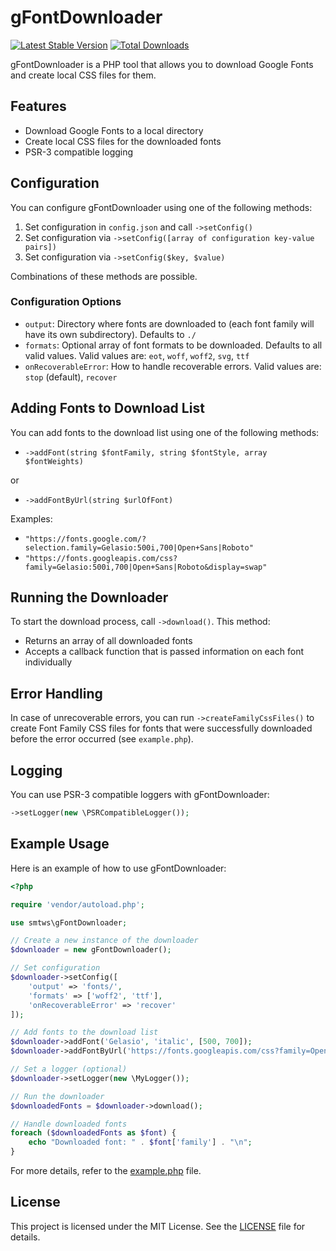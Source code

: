# gFontDownloader

[![Latest Stable Version](https://img.shields.io/packagist/v/smtws/google-font-downloader.svg)](https://packagist.org/packages/smtws/google-font-downloader)
[![Total Downloads](https://img.shields.io/packagist/dt/smtws/google-font-downloader.svg)](https://packagist.org/packages/smtws/google-font-downloader)

gFontDownloader is a PHP tool that allows you to download Google Fonts and create local CSS files for them.

## Features

- Download Google Fonts to a local directory
- Create local CSS files for the downloaded fonts
- PSR-3 compatible logging

## Configuration

You can configure gFontDownloader using one of the following methods:

1. Set configuration in `config.json` and call `->setConfig()`
2. Set configuration via `->setConfig([array of configuration key-value pairs])`
3. Set configuration via `->setConfig($key, $value)`

Combinations of these methods are possible.

### Configuration Options

- `output`: Directory where fonts are downloaded to (each font family will have its own subdirectory). Defaults to `./`
- `formats`: Optional array of font formats to be downloaded. Defaults to all valid values. Valid values are: `eot`, `woff`, `woff2`, `svg`, `ttf`
- `onRecoverableError`: How to handle recoverable errors. Valid values are: `stop` (default), `recover`

## Adding Fonts to Download List

You can add fonts to the download list using one of the following methods:

- `->addFont(string $fontFamily, string $fontStyle, array $fontWeights)`

or

- `->addFontByUrl(string $urlOfFont)`

Examples:
- `"https://fonts.google.com/?selection.family=Gelasio:500i,700|Open+Sans|Roboto"`
- `"https://fonts.googleapis.com/css?family=Gelasio:500i,700|Open+Sans|Roboto&display=swap"`

## Running the Downloader

To start the download process, call `->download()`. This method:

- Returns an array of all downloaded fonts
- Accepts a callback function that is passed information on each font individually

## Error Handling

In case of unrecoverable errors, you can run `->createFamilyCssFiles()` to create Font Family CSS files for fonts that were successfully downloaded before the error occurred (see `example.php`).

## Logging

You can use PSR-3 compatible loggers with gFontDownloader:

```php
->setLogger(new \PSRCompatibleLogger());
```

## Example Usage

Here is an example of how to use gFontDownloader:

```php
<?php

require 'vendor/autoload.php';

use smtws\gFontDownloader;

// Create a new instance of the downloader
$downloader = new gFontDownloader();

// Set configuration
$downloader->setConfig([
    'output' => 'fonts/',
    'formats' => ['woff2', 'ttf'],
    'onRecoverableError' => 'recover'
]);

// Add fonts to the download list
$downloader->addFont('Gelasio', 'italic', [500, 700]);
$downloader->addFontByUrl('https://fonts.googleapis.com/css?family=Open+Sans|Roboto&display=swap');

// Set a logger (optional)
$downloader->setLogger(new \MyLogger());

// Run the downloader
$downloadedFonts = $downloader->download();

// Handle downloaded fonts
foreach ($downloadedFonts as $font) {
    echo "Downloaded font: " . $font['family'] . "\n";
}

```

For more details, refer to the [example.php](example.php) file.

## License

This project is licensed under the MIT License. See the [LICENSE](LICENSE) file for details.
